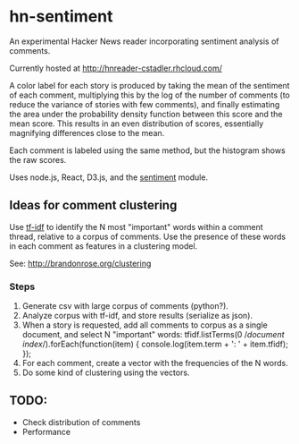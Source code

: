 # hn-sentiment

An experimental Hacker News reader incorporating sentiment analysis of comments.

Currently hosted at http://hnreader-cstadler.rhcloud.com/

A color label for each story is produced by taking the mean of the sentiment of each comment, multiplying this by the log of the number of comments (to reduce the variance of stories with few comments), and finally estimating the area under the probability density function between this score and the mean score. This results in an even distribution of scores, essentially magnifying differences close to the mean.

Each comment is labeled using the same method, but the histogram shows the raw scores.

Uses node.js, React, D3.js, and the [sentiment](https://github.com/thisandagain/sentiment) module.

## Ideas for comment clustering
Use [tf-idf](https://github.com/NaturalNode/natural#tf-idf) to identify the N most "important" words within a comment thread, relative to a corpus of comments. Use the presence of these words in each comment as features in a clustering model.

See: http://brandonrose.org/clustering

### Steps

1. Generate csv with large corpus of comments (python?).
2. Analyze corpus with tf-idf, and store results (serialize as json).
3. When a story is requested, add all comments to corpus as a single document, and select N "important" words:
        tfidf.listTerms(0 /*document index*/).forEach(function(item) {
            console.log(item.term + ': ' + item.tfidf);
        });    
4. For each comment, create a vector with the frequencies of the N words.
5. Do some kind of clustering using the vectors.


## TODO:

- Check distribution of comments
- Performance
